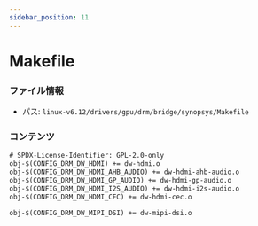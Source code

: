 ```yaml
---
sidebar_position: 11
---
```

# Makefile

### ファイル情報

- パス: `linux-v6.12/drivers/gpu/drm/bridge/synopsys/Makefile`

### コンテンツ

```txt
# SPDX-License-Identifier: GPL-2.0-only
obj-$(CONFIG_DRM_DW_HDMI) += dw-hdmi.o
obj-$(CONFIG_DRM_DW_HDMI_AHB_AUDIO) += dw-hdmi-ahb-audio.o
obj-$(CONFIG_DRM_DW_HDMI_GP_AUDIO) += dw-hdmi-gp-audio.o
obj-$(CONFIG_DRM_DW_HDMI_I2S_AUDIO) += dw-hdmi-i2s-audio.o
obj-$(CONFIG_DRM_DW_HDMI_CEC) += dw-hdmi-cec.o

obj-$(CONFIG_DRM_DW_MIPI_DSI) += dw-mipi-dsi.o

```
